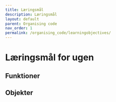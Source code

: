```yaml
---
title: Læringsmål
description: Læringsmål
layout: default
parent: Organising code
nav_order: 1
permalink: /organising_code/learningobjectives/
---
```

# Læringsmål for ugen

## Funktioner

## Objekter
